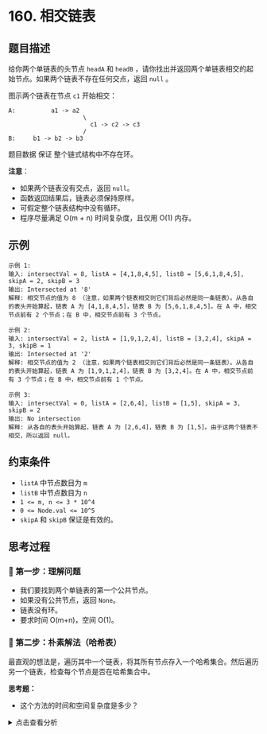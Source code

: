 # 160. 相交链表

## 题目描述
给你两个单链表的头节点 `headA` 和 `headB` ，请你找出并返回两个单链表相交的起始节点。如果两个链表不存在任何交点，返回 `null` 。

图示两个链表在节点 `c1` 开始相交：

```
A:          a1 -> a2
                     \
                       c1 -> c2 -> c3
                     /
B:     b1 -> b2 -> b3
```

题目数据 保证 整个链式结构中不存在环。

**注意**：
- 如果两个链表没有交点，返回 `null`。
- 函数返回结果后，链表必须保持原样。
- 可假定整个链表结构中没有循环。
- 程序尽量满足 O(m + n) 时间复杂度，且仅用 O(1) 内存。

## 示例
```
示例 1:
输入: intersectVal = 8, listA = [4,1,8,4,5], listB = [5,6,1,8,4,5], skipA = 2, skipB = 3
输出: Intersected at '8'
解释: 相交节点的值为 8 （注意，如果两个链表相交则它们背后必然是同一条链表）。从各自的表头开始算起，链表 A 为 [4,1,8,4,5]，链表 B 为 [5,6,1,8,4,5]。在 A 中，相交节点前有 2 个节点；在 B 中，相交节点前有 3 个节点。

示例 2:
输入: intersectVal = 2, listA = [1,9,1,2,4], listB = [3,2,4], skipA = 3, skipB = 1
输出: Intersected at '2'
解释: 相交节点的值为 2 （注意，如果两个链表相交则它们背后必然是同一条链表）。从各自的表头开始算起，链表 A 为 [1,9,1,2,4]，链表 B 为 [3,2,4]。在 A 中，相交节点前有 3 个节点；在 B 中，相交节点前有 1 个节点。

示例 3:
输入: intersectVal = 0, listA = [2,6,4], listB = [1,5], skipA = 3, skipB = 2
输出: No intersection
解释: 从各自的表头开始算起，链表 A 为 [2,6,4]，链表 B 为 [1,5]。由于这两个链表不相交，所以返回 null。
```

## 约束条件
- `listA` 中节点数目为 `m`
- `listB` 中节点数目为 `n`
- `1 <= m, n <= 3 * 10^4`
- `0 <= Node.val <= 10^5`
- `skipA` 和 `skipB` 保证是有效的。

## 思考过程

### 🤔 第一步：理解问题
- 我们要找到两个单链表的第一个公共节点。
- 如果没有公共节点，返回 `None`。
- 链表没有环。
- 要求时间 O(m+n)，空间 O(1)。

### 🤔 第二步：朴素解法（哈希表）
最直观的想法是，遍历其中一个链表，将其所有节点存入一个哈希集合。然后遍历另一个链表，检查每个节点是否在哈希集合中。

**思考题：**
- 这个方法的时间和空间复杂度是多少？

<details>
<summary>点击查看分析</summary>

- 时间复杂度：O(m+n) - 遍历两个链表。
- 空间复杂度：O(m) 或 O(n) - 存储一个链表的节点。
- 满足时间要求，但不满足空间 O(1) 的要求。

</detaisl>

### 🤔 第三步：双指针法（O(1) 空间的关键）
既然不能用额外空间，我们只能利用链表本身的结构。两个链表可能长度不同，但如果它们相交，那么从相交点到链表末尾的这部分是**公共的**。

**核心思路：**
- 设链表 A 的长度为 `L_A`，链表 B 的长度为 `L_B`。
- 设相交点前的非公共部分长度分别为 `a` 和 `b`。
- 设公共部分的长度为 `c`。
- 那么 `L_A = a + c`，`L_B = b + c`。

我们让两个指针 `ptrA` 和 `ptrB` 分别从 `headA` 和 `headB` 开始遍历。

**思考题：**
- 如果 `ptrA` 走到了链表 A 的末尾，它应该去哪里？
- 如果 `ptrB` 走到了链表 B 的末尾，它应该去哪里？

<details>
<summary>点击查看分析</summary>

- 如果 `ptrA` 走到了链表 A 的末尾，让它从 `headB` 开始继续走。
- 如果 `ptrB` 走到了链表 B 的末尾，让它从 `headA` 开始继续走。

这样，当 `ptrA` 走完 `L_A` 步到达 A 的末尾后，它会跳到 `headB`，再走 `L_B` 步。总共走了 `L_A + L_B` 步。
同理，当 `ptrB` 走完 `L_B` 步到达 B 的末尾后，它会跳到 `headA`，再走 `L_A` 步。总共走了 `L_B + L_A` 步。

**关键点：**
- 如果两个链表相交，那么 `ptrA` 和 `ptrB` 最终会在相交点相遇。
- 如果两个链表不相交，那么 `ptrA` 和 `ptrB` 最终都会走到 `None`，并在 `None` 处相遇。

**证明：**
- `ptrA` 走过的路径长度：`a + c + b`
- `ptrB` 走过的路径长度：`b + c + a`

因为 `a + c + b == b + c + a`，所以如果它们相交，它们会在相等的路径长度后相遇在交点。如果它们不相交，它们会同时走到 `None`。

</detaisl>

### 🤔 第四步：算法步骤总结
1. 初始化两个指针 `ptrA = headA`, `ptrB = headB`。
2. 当 `ptrA != ptrB` 时，循环执行：
   a. 如果 `ptrA` 为 `None`，则 `ptrA = headB`；否则 `ptrA = ptrA.next`。
   b. 如果 `ptrB` 为 `None`，则 `ptrB = headA`；否则 `ptrB = ptrB.next`。
3. 循环结束后，`ptrA` (或 `ptrB`) 就是相交节点，或者 `None` (如果不相交)。

**时间复杂度：** O(m + n) - 两个指针最多走 `m + n` 步。
**空间复杂度：** O(1) - 只使用了常数个额外变量。

## 代码实现

### Python
```python
# Definition for singly-linked list.
class ListNode:
    def __init__(self, x):
        self.val = x
        self.next = None

def getIntersectionNode(headA: ListNode, headB: ListNode) -> ListNode:
    """
    使用双指针法寻找两个链表的相交节点。
    """
    if not headA or not headB:
        return None
    
    ptrA = headA
    ptrB = headB
    
    # 当 ptrA 和 ptrB 不相等时循环
    # 如果相交，它们会在交点相遇
    # 如果不相交，它们会同时走到 None
    while ptrA != ptrB:
        # 如果 ptrA 走到链表 A 的末尾，则从链表 B 的头部开始
        ptrA = ptrA.next if ptrA else headB
        
        # 如果 ptrB 走到链表 B 的末尾，则从链表 A 的头部开始
        ptrB = ptrB.next if ptrB else headA
        
    return ptrA # 此时 ptrA (或 ptrB) 就是相交节点或 None

```

## 关键点总结
1. **双指针交替遍历**：让两个指针分别从两个链表的头开始，当一个指针到达链表末尾时，切换到另一个链表的头部继续遍历。这种方式巧妙地抵消了两个链表长度的差异。
2. **等长路径**：无论链表是否相交，两个指针最终都会走过相同长度的路径。如果相交，它们会在交点相遇；如果不相交，它们会同时到达 `None`。
3. **O(1) 空间**：通过这种双指针策略，我们避免了使用额外的存储空间。

```